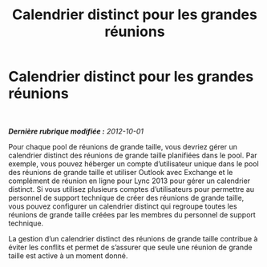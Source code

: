 ﻿---
title: Calendrier distinct pour les grandes réunions
TOCTitle: Calendrier distinct pour les grandes réunions
ms:assetid: 4f744b4e-67d8-4264-bfae-7aaa157ee73d
ms:mtpsurl: https://technet.microsoft.com/fr-fr/library/JJ204880(v=OCS.15)
ms:contentKeyID: 49297184
ms.date: 05/20/2016
mtps_version: v=OCS.15
ms.translationtype: HT
---

# Calendrier distinct pour les grandes réunions

 

_**Dernière rubrique modifiée :** 2012-10-01_

Pour chaque pool de réunions de grande taille, vous devriez gérer un calendrier distinct des réunions de grande taille planifiées dans le pool. Par exemple, vous pouvez héberger un compte d’utilisateur unique dans le pool des réunions de grande taille et utiliser Outlook avec Exchange et le complément de réunion en ligne pour Lync 2013 pour gérer un calendrier distinct. Si vous utilisez plusieurs comptes d’utilisateurs pour permettre au personnel de support technique de créer des réunions de grande taille, vous pouvez configurer un calendrier distinct qui regroupe toutes les réunions de grande taille créées par les membres du personnel de support technique.

La gestion d’un calendrier distinct des réunions de grande taille contribue à éviter les conflits et permet de s’assurer que seule une réunion de grande taille est active à un moment donné.

